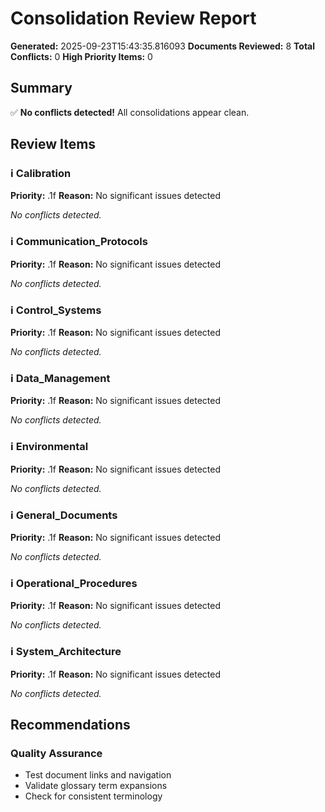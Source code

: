 # Consolidation Review Report

**Generated:** 2025-09-23T15:43:35.816093
**Documents Reviewed:** 8
**Total Conflicts:** 0
**High Priority Items:** 0

## Summary

✅ **No conflicts detected!** All consolidations appear clean.

## Review Items

### ℹ️ Calibration
**Priority:** .1f
**Reason:** No significant issues detected

*No conflicts detected.*


### ℹ️ Communication_Protocols
**Priority:** .1f
**Reason:** No significant issues detected

*No conflicts detected.*


### ℹ️ Control_Systems
**Priority:** .1f
**Reason:** No significant issues detected

*No conflicts detected.*


### ℹ️ Data_Management
**Priority:** .1f
**Reason:** No significant issues detected

*No conflicts detected.*


### ℹ️ Environmental
**Priority:** .1f
**Reason:** No significant issues detected

*No conflicts detected.*


### ℹ️ General_Documents
**Priority:** .1f
**Reason:** No significant issues detected

*No conflicts detected.*


### ℹ️ Operational_Procedures
**Priority:** .1f
**Reason:** No significant issues detected

*No conflicts detected.*


### ℹ️ System_Architecture
**Priority:** .1f
**Reason:** No significant issues detected

*No conflicts detected.*


## Recommendations

### Quality Assurance
- Test document links and navigation
- Validate glossary term expansions
- Check for consistent terminology
